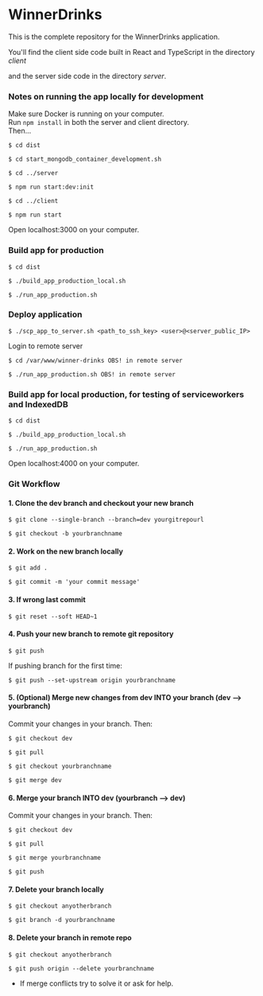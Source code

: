 # WinnerDrinks

This is the complete repository for the WinnerDrinks application. 

You'll find the client side code built in React and TypeScript in the directory *client*

and the server side code in the directory *server*. 


### Notes on running the app locally for development
Make sure Docker is running on your computer.  
Run `npm install` in both the server and client directory.  
Then... 

```
$ cd dist
```

```
$ cd start_mongodb_container_development.sh
```

```
$ cd ../server
```

```
$ npm run start:dev:init
```

```
$ cd ../client
```

```
$ npm run start
```

Open localhost:3000 on your computer. 


### Build app for production

```
$ cd dist
```

```
$ ./build_app_production_local.sh
```

```
$ ./run_app_production.sh
```

### Deploy application

```
$ ./scp_app_to_server.sh <path_to_ssh_key> <user>@<server_public_IP>
```

Login to remote server

```
$ cd /var/www/winner-drinks OBS! in remote server
```

```
$ ./run_app_production.sh OBS! in remote server
```

### Build app for local production, for testing of serviceworkers and IndexedDB

```
$ cd dist
```

```
$ ./build_app_production_local.sh
```

```
$ ./run_app_production.sh
```

Open localhost:4000 on your computer. 

### Git Workflow

#### 1. Clone the dev branch and checkout your new branch
 ```
$ git clone --single-branch --branch=dev yourgitrepourl
  
$ git checkout -b yourbranchname
```

#### 2. Work on the new branch locally
```
$ git add .

$ git commit -m 'your commit message'
```

#### 3. If wrong last commit
```
$ git reset --soft HEAD~1
```

#### 4. Push your new branch to remote git repository

```
$ git push
```
If pushing branch for the first time:
```
$ git push --set-upstream origin yourbranchname
```

#### 5. (Optional) Merge new changes from dev INTO your branch __(dev --> yourbranch)__
Commit your changes in your branch. Then:
```
$ git checkout dev

$ git pull

$ git checkout yourbranchname

$ git merge dev
```

#### 6. Merge your branch INTO dev __(yourbranch --> dev)__
Commit your changes in your branch. Then:
```
$ git checkout dev

$ git pull

$ git merge yourbranchname

$ git push
```

#### 7. Delete your branch locally
```
$ git checkout anyotherbranch

$ git branch -d yourbranchname
```
#### 8. Delete your branch in remote repo
```
$ git checkout anyotherbranch

$ git push origin --delete yourbranchname
```
  
  * If merge conflicts try to solve it or ask for help.  
